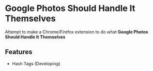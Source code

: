 # Google Photos Should Handle It Themselves
Attempt to make a Chrome/Firefox extension to do what **Google Photos Should Handle It Themselves**
## Features
- Hash Tags (Developing)
